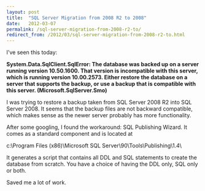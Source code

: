 ```yaml
---
layout: post
title:  "SQL Server Migration from 2008 R2 to 2008"
date:   2012-03-07
permalink: /sql-server-migration-from-2008-r2-to/
redirect_from: /2012/03/sql-server-migration-from-2008-r2-to.html
---
```

I've seen this today:

**System.Data.SqlClient.SqlError: The database was backed up on a server running version 10.50.1600. That version is incompatible with this server, which is running version 10.00.2573. Either restore the database on a server that supports the backup, or use a backup that is compatible with this server. (Microsoft.SqlServer.Smo)**


I was trying to restore a backup taken from SQL Server 2008 R2 into SQL Server 2008. It seems that the backup files are not backward compatible, which makes sense as the newer server probably has more functionality.

After some googling, I found the workaround: SQL Publishing Wizard. It comes as a standard component and is located at

c:\Program Files (x86)\Microsoft SQL Server\90\Tools\Publishing\1.4\

It generates a script that contains all DDL and SQL statements to create the database from scratch. You have a choice of having the DDL only, SQL only or both.

Saved me a lot of work.
